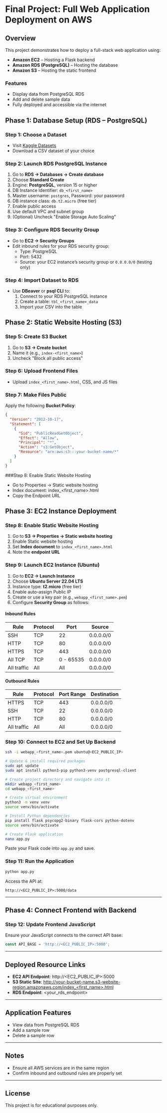 
# Final Project: Full Web Application Deployment on AWS

## Overview

This project demonstrates how to deploy a full-stack web application using:

- **Amazon EC2** – Hosting a Flask backend
- **Amazon RDS (PostgreSQL)** – Hosting the database
- **Amazon S3** – Hosting the static frontend

### Features

- Display data from PostgreSQL RDS
- Add and delete sample data
- Fully deployed and accessible via the internet


## Phase 1: Database Setup (RDS – PostgreSQL)

### Step 1: Choose a Dataset

- Visit [Kaggle Datasets](https://www.kaggle.com/datasets)
- Download a CSV dataset of your choice

### Step 2: Launch RDS PostgreSQL Instance

1. Go to **RDS → Databases → Create database**
2. Choose **Standard Create**
3. Engine: **PostgreSQL**, version 15 or higher
4. DB Instance Identifier: `db_<first_name>`
5. Master username: `postgres`, Password: your password
6. DB instance class: `db.t2.micro` (free tier)
7. Enable public access
8. Use default VPC and subnet group
9. (Optional) Uncheck "Enable Storage Auto Scaling"

### Step 3: Configure RDS Security Group

- Go to **EC2 → Security Groups**
- Edit inbound rules for your RDS security group:
  - Type: PostgreSQL
  - Port: 5432
  - Source: your EC2 instance’s security group or `0.0.0.0/0` (testing only)

### Step 4: Import Dataset to RDS

- Use **DBeaver** or **psql CLI** to:
  1. Connect to your RDS PostgreSQL instance
  2. Create a table: `tbl_<first_name>_data`
  3. Import your CSV into the table


## Phase 2: Static Website Hosting (S3)

### Step 5: Create S3 Bucket

1. Go to **S3 → Create bucket**
2. Name it (e.g., `index-<first_name>`)
3. Uncheck "Block all public access"

### Step 6: Upload Frontend Files

- Upload `index_<first_name>.html`, CSS, and JS files

### Step 7: Make Files Public

Apply the following **Bucket Policy**:

```json
{
  "Version": "2012-10-17",
  "Statement": [
    {
      "Sid": "PublicReadGetObject",
      "Effect": "Allow",
      "Principal": "*",
      "Action": "s3:GetObject",
      "Resource": "arn:aws:s3:::your-bucket-name/*"
    }
  ]
}
```
###Step 8: Enable Static Website Hosting

- Go to Properties → Static website hosting
- Index document: index_<first_name>.html
- Copy the Endpoint URL

## Phase 3: EC2 Instance Deployment

### Step 8: Enable Static Website Hosting

1. Go to **S3 → Properties → Static website hosting**
2. Enable Static website hosting
3. Set **Index document** to `index_<first_name>.html`
4. Note the **endpoint URL**

### Step 9: Launch EC2 Instance (Ubuntu)

1. Go to **EC2 → Launch Instance**
2. Choose **Ubuntu Server 22.04 LTS**
3. Instance type: **t2.micro** (free tier)
4. Enable auto-assign Public IP
5. Create or use a key pair (e.g., `webapp_<first_name>.pem`)
6. Configure **Security Group** as follows:

#### Inbound Rules

| Rule         | Protocol | Port       | Source    |
|--------------|----------|------------|-----------|
| SSH          | TCP      | 22         | 0.0.0.0/0 |
| HTTP         | TCP      | 80         | 0.0.0.0/0 |
| HTTPS        | TCP      | 443        | 0.0.0.0/0 |
| All TCP      | TCP      | 0 - 65535  | 0.0.0.0/0 |
| All traffic  | All      | All        | 0.0.0.0/0 |

#### Outbound Rules

| Rule         | Protocol | Port Range | Destination |
|--------------|----------|------------|-------------|
| HTTPS        | TCP      | 443        | 0.0.0.0/0   |
| SSH          | TCP      | 22         | 0.0.0.0/0   |
| HTTP         | TCP      | 80         | 0.0.0.0/0   |
| All traffic  | All      | All        | 0.0.0.0/0   |

### Step 10: Connect to EC2 and Set Up Backend

```bash
ssh -i webapp_<first_name>.pem ubuntu@<EC2_PUBLIC_IP>

# Update & install required packages
sudo apt update
sudo apt install python3-pip python3-venv postgresql-client

# Create project directory and navigate into it
mkdir webapp_<first_name>
cd webapp_<first_name>

# Create virtual environment
python3 -m venv venv
source venv/bin/activate

# Install Python dependencies
pip install flask psycopg2-binary flask-cors python-dotenv
source venv/bin/activate

# Create Flask application
nano app.py
```

Paste your Flask code into `app.py` and save.

### Step 11: Run the Application

```bash
python app.py
```

Access the API at:

```
http://<EC2_PUBLIC_IP>:5000/data
```

---

## Phase 4: Connect Frontend with Backend

### Step 12: Update Frontend JavaScript

Ensure your JavaScript connects to the correct API base:

```js
const API_BASE = 'http://<EC2_PUBLIC_IP>:5000';
```

---

## Deployed Resource Links

- **EC2 API Endpoint**: http://<EC2_PUBLIC_IP>:5000
- **S3 Static Site**: http://your-bucket-name.s3-website-region.amazonaws.com/index_<first_name>.html
- **RDS Endpoint**: <your_rds_endpoint>

---

## Application Features

- View data from PostgreSQL RDS
- Add a sample row
- Delete a sample row

---

## Notes

- Ensure all AWS services are in the same region
- Confirm inbound and outbound rules are properly set

---

## License

This project is for educational purposes only.
